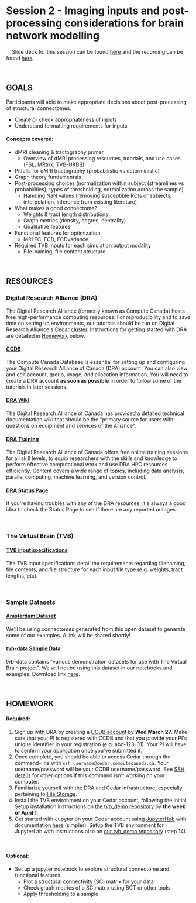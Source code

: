 # Session 2 - Imaging inputs and post-processing considerations for brain network modelling

&nbsp;&nbsp;&nbsp;&nbsp;Slide deck for this session can be found [here](https://docs.google.com/presentation/d/1D30noTEmEf7WG79DQvx8s5TIpO1v7XMXegMtXps2ouo/edit?usp=drive_link) and the recording can be found [here](https://1sfu-my.sharepoint.com/:v:/g/personal/jwa415_sfu_ca/EVdHkycGT_VBscB6KE7Z4F0BNmcmErMSRIpNWQ_SkF5sPQ?nav=eyJyZWZlcnJhbEluZm8iOnsicmVmZXJyYWxBcHAiOiJPbmVEcml2ZUZvckJ1c2luZXNzIiwicmVmZXJyYWxBcHBQbGF0Zm9ybSI6IldlYiIsInJlZmVycmFsTW9kZSI6InZpZXciLCJyZWZlcnJhbFZpZXciOiJNeUZpbGVzTGlua0NvcHkifX0&e=aA0YLz).

<br>

## GOALS
Participants will able to make appropriate decisions about post-processing of structural connectomes. 
- Create or check appropriateness of inputs
- Understand formatting requirements for inputs

#### Concepts covered: 
- dMRI cleaning & tractography primer
  - Overview of dMRI processing resources, tutorials, and use cases (FSL, MRtrix, TVB-UKBB)
- Pitfalls for dMRI tractography (probabilistic vs deterministic)
- Graph theory fundamentals
- Post-processing choices (normalization within subject (streamlines vs probabilities), types of thresholding, normalization across the sample)
  - Handling NaN values (removing susceptible ROIs or subjects, interpolation, inference from existing literature)
- What makes a good connectome?
  - Weights & tract length distributions
  - Graph metrics (density, degree, centrality)
  - Qualitative features
- Functional features for optimization
  - MRI FC, FCD, FCDvariance
- Required TVB inputs for each simulation output modality
  - File-naming, file content structure

<br> 

## RESOURCES

### Digital Research Alliance (DRA)
The Digital Research Alliance (formerly known as Compute Canada) hosts free high-performance computing resources. For reproducibility and to save time on setting up environments, our tutorials should be run on Digital Research Alliance's [Cedar cluster](https://docs.alliancecan.ca/wiki/Cedar). Instructions for getting started with DRA are detailed in [Homework](#HOMEWORK) below.



#### [CCDB](https://ccdb.alliancecan.ca/)
The Compute Canada Database is essential for setting up and configuring your Digital Research Alliance of Canada (DRA) account. You can also view and edit account, group, usage, and allocation information. You will need to create a DRA account **as soon as possible** in order to follow some of the tutorials in later sessions.



#### [DRA Wiki](https://docs.alliancecan.ca/wiki/Technical_documentation)
The Digital Research Alliance of Canada has provided a detailed technical documentation wiki that should be the "primary source for users with questions on equipment and services of the Alliance".



#### [DRA Training](https://alliancecan.ca/en/services/advanced-research-computing/technical-support/training-calendar)
The Digital Research Alliance of Canada offers free online training sessions for all skill levels, to equip researchers with the skills and knowledge to perform effective computational work and use DRA HPC resources efficiently. Content covers a wide range of topics, including data analysis, parallel computing, machine learning, and version control.


#### [DRA Status Page](https://status.alliancecan.ca/)
If you're having troubles with any of the DRA resources, it's always a good idea to check the Status Page to see if there are any reported outages.

<br>

### The Virtual Brain (TVB)


#### [TVB input specifications](https://docs.thevirtualbrain.org/manuals/UserGuide/DataExchange.html#import-connectivity-from-zip)
The TVB input specifications detail the requirements regarding filenaming, file contents, and file structure for each input file type (e.g. weights, tract lengths, etc).

<br>

### Sample Datasets

#### [Amsterdam Dataset]()
We'll be using connectomes generated from this open dataset to generate some of our examples. A link will be shared shortly!



#### [tvb-data Sample Data](https://zenodo.org/records/10128131)
tvb-data contains "various demonstration datasets for use with The Virtual Brain project". We will not be using this dataset in our notebooks and examples. Download link [here](https://zenodo.org/records/10128131/files/tvb_data.zip?download=1). 



<br>

## HOMEWORK

#### Required:
1. Sign up with DRA by creating a [CCDB account](https://alliancecan.ca/en/services/advanced-research-computing/account-management/apply-account) by **Wed March 27**. Make sure that your PI is registered with CCDB and that you provide your PI's unique identifier in your registration (e.g. abc-123-01). Your PI will have to confirm your application once you've submitted it.
2. Once complete, you should be able to access Cedar through the command-line with `ssh username@cedar.computecanada.ca`. Your username/password will be your CCDB username/password. See [SSH details](https://docs.alliancecan.ca/wiki/SSH) for other options if this command isn't working on your computer.
3. Familiarize yourself with the DRA and Cedar infrastructure, especially pertaining to [File Storage](https://docs.alliancecan.ca/wiki/Storage_and_file_management).
4. Install the TVB environment on your Cedar account, following the Initial Setup installation instructions on [the tvb_demo repository](https://github.com/McIntosh-Lab/tvb_demo/tree/main#initial-setup-on-compute-canada) by **the week of April 1**.
5. Get started with Jupyter on your Cedar account using [JupyterHub](https://jupyterhub.cedar.computecanada.ca/) with documentation [here](https://docs.alliancecan.ca/wiki/JupyterHub) (simpler). Setup the TVB environment for JupyterLab with instructions also on [our tvb_demo repository](https://github.com/McIntosh-Lab/tvb_demo/tree/main#initial-setup-on-compute-canada) (step 14).

<br>

#### Optional:
- Set up a jupyter notebook to explore structural connectome and functional features 
  - Plot a structural connectivity (SC) matrix for your data
  - Check graph metrics of a SC matrix using BCT or other tools
  - Apply thresholding to a sample

<br>

